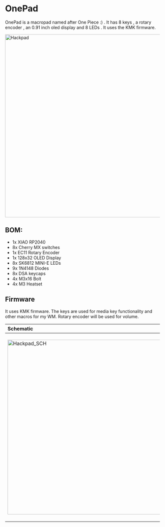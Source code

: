 # OnePad
OnePad is a macropad named after One Piece :) . It has 8 keys , a rotary encoder , an 0.91 inch oled display and 8 LEDs . It uses the KMK firmware.

<img width="906" height="595" alt="Hackpad" src="https://github.com/user-attachments/assets/5da743b9-e2d9-46ec-8bd9-4f7e763af77a" />

## BOM:
 - 1x XIAO RP2040
 - 8x Cherry MX switches
 - 1x EC11 Rotary Encoder
 - 1x 128x32 OLED Display
 - 8x SK6812 MINI-E LEDs
 - 9x 1N4148 Diodes
 - 8x DSA keycaps
 - 4x M3x16 Bolt
 - 4x M3 Heatset
  
## Firmware
It uses KMK firmware. The keys are used for media key functionality and other macros for my WM. Rotary encoder will be used for volume.

|  Schematic | PCB  | Case  |
| :------------ | :------------ | :------------ |
| <img width="1183" height="568" alt="Hackpad_SCH" src="https://github.com/user-attachments/assets/80a0b5d2-ac25-42f8-bbb7-76d5b44ff8aa" />|  <img width="497" height="606" alt="Hackpad_PCB" src="https://github.com/user-attachments/assets/95bcd1c1-475f-4864-a3d3-10b1873b456b" />| <img width="764" height="484" alt="Hackpad_Case" src="https://github.com/user-attachments/assets/d45115e1-1779-4f78-acd7-db199f60a561" />|
